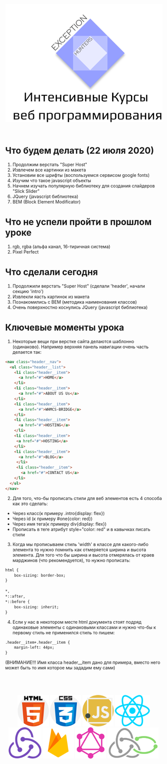 <p align="center">
  <img src="eh-logo.svg" alt="Exception Hunters logo"/>
</p>
<br />

# Что будем делать (22 июля 2020)
1) Продолжим верстать "Super Host"
2) Извлечем все картинки из макета
3) Установим все шрифты (воспользуемся сервисом google fonts)
4) Изучим что такое javascript объекты 
5) Начнем изучать популярную библиотеку для создания слайдеров "Slick Slider"
6) JQuery (javascript библиотека)
7) BEM (Block Element Modificator)

# Что не успели пройти в прошлом уроке
1) rgb, rgba (альфа канал, 16-тиричная система)
2) Pixel Perfect 

# Что сделали сегодня
1) Продолжили верстать "Super Host" (сделали 'header', начали секцию 'intro')
2) Извлекли яасть картинок из макета
3) Познакомились с BEM (методика наименования классов)
4) Очень поверхностно коснулись JQuery (javascript библиотека)

# Ключевые моменты урока
1) Некоторые вещи при верстке сайта делаются шаблонно (одинаково). Например верхняя панель навигации очень часть делается так:
```html
<nav class="header__nav">
  <ul class="header__list">
    <li class="header__item">
      <a href="#">HOME</a>
    </li>
    <li class="header__item">
      <a href="#">ABOUT US Us</a>
    </li>
    <li class="header__item">
      <a href="#">WHMCS-BRIDGE</a>
    </li>
    <li class="header__item">
      <a href="#">HOSTING</a>
    </li>
    <li class="header__item">
     <a href="#">HOSTING</a>
    </li>
    <li class="header__item">
      <a href="#">BLOG</a>
     </li>
     <li class="header__item">
       <a href="#">CONTACT US</a>
    </li>
  </ul>
</nav>
```
2) Для того, что-бы прописать стили для веб элементов есть 4 способа как это сделать:
  * Через класс(к примеру .intro{display: flex})
  * Через id (к примеру #one{color: red})
  * Через имя тега(к примеру div{display: flex})
  * Прописать в теге атрибут style="color: red" и в кавычках писать стили

3) Когда мы прописываем стиль 'width' в классе для какого-либо элемента то нужно помнить как отмеряется ширина и высота элемента.
Для того что бы ширина и высота отмерялась от краев марджинов (что рекомендуется), то нужно прописать:
```html
html {
    box-sizing: border-box;
}

*,
*::after,
*::before {
    box-sizing: inherit;
}
```
4) Если у нас в некотором месте html документа стоят подряд одинаковые элементы с одинаковыми классами и нужно что-бы к первому стиль не применился стиль то пишем:
```html
.header__item+.header__item {
    margin-left: 44px;
}
```
(ВНИМАНИЕ!!! Имя класса header__item дано для примера, вместо него может быть то имя которое мы зададим ему сами)


<br />
<br />
<br />
<p align="center">
  <img with="100" height="100" src="html-5.svg" alt="html-logo"/>
  <img with="100" height="100" src="css.svg" alt="css-logo"/>
  <img with="100" height="100" src="javascript.svg" alt="js-logo"/>
  <img with="100" height="100" src="react.svg" alt="react-logo"/>
  <img with="100" height="100" src="redux.svg" alt="redux-logo"/>
  <img with="100" height="100" src="firebase.svg" alt="firebase"/>
  <img with="100" height="100" src="graphql.svg" alt="graphql"/>
  <img with="100" height="100" src="redux-saga.svg" alt="redux-saga-logo"/>
</p>
